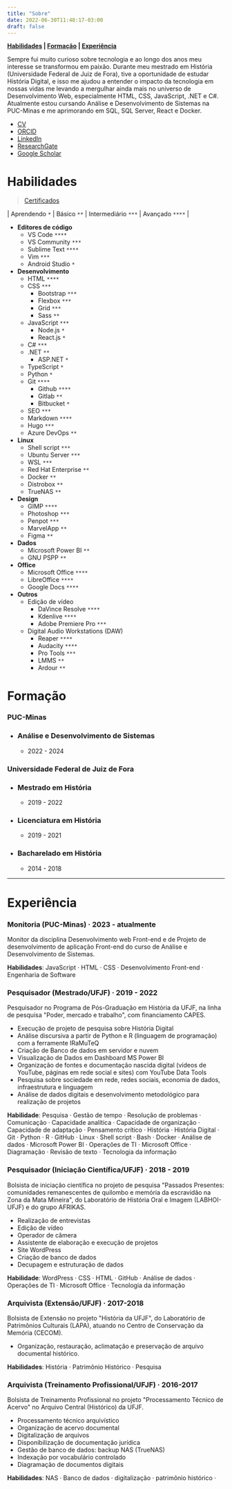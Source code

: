 ```yaml
---
title: "Sobre"
date: 2022-06-30T11:48:17-03:00
draft: false
---
```

**[Habilidades](#habilidades) | [Formação](#formação) | [Experiência](#experiência)**

Sempre fui muito curioso sobre tecnologia e ao longo dos anos meu interesse se transformou em paixão. Durante meu mestrado em História (Universidade Federal de Juiz de Fora), tive a oportunidade de estudar História Digital, e isso me ajudou a entender o impacto da tecnologia em nossas vidas me levando a mergulhar ainda mais no universo de Desenvolvimento Web, especialmente HTML, CSS, JavaScript, .NET e C#. Atualmente estou cursando Análise e Desenvolvimento de Sistemas na PUC-Minas e me aprimorando em SQL, SQL Server, React e Docker.


- [CV](http://lattes.cnpq.br/9924558848538635)
- [ORCID](https://orcid.org/0000-0001-6686-7182)
- [LinkedIn](https://linkedin.com/in/geraldohomero)
- [ResearchGate](https://www.researchgate.net/profile/Geraldo-Couto-Neto)
- [Google Scholar](https://scholar.google.com/citations?hl=pt-BR&user=QcUrmPYAAAAJ)

# Habilidades 

> [Certificados](/certificados/)

| Aprendendo `*` | Básico `**` | Intermediário `***` | Avançado `****` |

- **Editores de código**
    - VS Code `****`
    - VS Community `***`
    - Sublime Text `****`
    - Vim `***`
    - Android Studio `*`
- **Desenvolvimento**
    - HTML `****`
    - CSS `***`
        - Bootstrap `***`
        - Flexbox `***`
        - Grid `***`
        - Sass `**`
    - JavaScript `***`
        - Node.js `*`
        - React.js `*`
    - C# `***`
    - .NET `**`
        - ASP.NET `*`
    - TypeScript `*`
    - Python `*`
    - Git `****`
        - Github `****`
        - Gitlab `**`
        - Bitbucket `*`
    - SEO `***`
    - Markdown `****`    
    - Hugo `***`
    - Azure DevOps `**`
- **Linux**
    - Shell script `***`
    - Ubuntu Server `***`
    - WSL `***`
    - Red Hat Enterprise `**`
    - Docker `**`
    - Distrobox `**`
    - TrueNAS `**`
- **Design**
    - GIMP `****`
    - Photoshop `***`
    - Penpot `***`
    - MarvelApp `**`
    - Figma `**`
- **Dados**
    - Microsoft Power BI `**`
    - GNU PSPP `**`
- **Office**
    - Microsoft Office `****`
    - LibreOffice `****`
    - Google Docs `****`
- **Outros**
    - Edição de vídeo
        - DaVince Resolve `****`
        - Kdenlive `****`
        - Adobe Premiere Pro `***`
    - Digital Audio Workstations (DAW)
        - Reaper `****`
        - Audacity `****`
        - Pro Tools `***`
        - LMMS `**`
        - Ardour `**`


# Formação

### **PUC-Minas**
- ### Análise e Desenvolvimento de Sistemas
    - 2022 - 2024

### **Universidade Federal de Juiz de Fora**
- ### Mestrado em História
    - 2019 - 2022
- ### Licenciatura em História
    - 2019 - 2021
- ### Bacharelado em História
    - 2014 - 2018
***
# Experiência

### **Monitoria (PUC-Minas)** · 2023 - atualmente

Monitor da disciplina Desenvolvimento web Front-end e de Projeto de desenvolvimento de aplicação Front-end do curso de Análise e Desenvolvimento de Sistemas.

**Habilidades**: JavaScript ·  HTML · CSS · Desenvolvimento Front-end · Engenharia de Software

### **Pesquisador (Mestrado/UFJF)** · 2019 - 2022

Pesquisador no Programa de Pós-Graduação em História da UFJF, na linha de pesquisa "Poder, mercado e trabalho", com financiamento CAPES.

- Execução de projeto de pesquisa sobre História Digital
- Análise discursiva a partir de Python e R (linguagem de programação) com a ferramente IRaMuTeQ
- Criação de Banco de dados em servidor e nuvem
- Visualização de Dados em Dashboard MS Power BI
- Organização de fontes e documentação nascida digital (vídeos de YouTube, páginas em rede social e sites) com YouTube Data Tools
- Pesquisa sobre sociedade em rede, redes sociais, economia de dados, infraestrutura e linguagem
- Análise de dados digitais e desenvolvimento metodológico para realização de projetos

**Habilidade**: Pesquisa · Gestão de tempo · Resolução de problemas · Comunicação · Capacidade analítica · Capacidade de organização · Capacidade de adaptação · Pensamento crítico · História · História Digital · Git · Python · R · GitHub · Linux · Shell script · Bash · Docker · Análise de dados · Microsoft Power BI · Operações de TI · Microsoft Office · Diagramação · Revisão de texto · Tecnologia da informação

### **Pesquisador (Iniciação Científica/UFJF)** · 2018 - 2019

Bolsista de iniciação científica no projeto de pesquisa "Passados Presentes: comunidades remanescentes de quilombo e memória da escravidão na Zona da Mata Mineira", do Laboratório de História Oral e Imagem (LABHOI-UFJF) e do grupo AFRIKAS.

- Realização de entrevistas
- Edição de vídeo
- Operador de câmera 
- Assistente de elaboração e execução de projetos
- Site WordPress 
- Criação de banco de dados 
- Decupagem e estruturação de dados

**Habilidade**: WordPress · CSS · HTML · GitHub · Análise de dados · Operações de TI · Microsoft Office · Tecnologia da informação

### **Arquivista (Extensão/UFJF)** · 2017-2018

Bolsista de Extensão no projeto "História da UFJF", do Laboratório de Patrimônios Culturais (LAPA), atuando no Centro de Conservação da Memória (CECOM).

- Organização, restauração, aclimatação e preservação de arquivo documental histórico.

**Habilidades**: História · Patrimônio Histórico · Pesquisa

### **Arquivista (Treinamento Profissional/UFJF)** · 2016-2017

Bolsista de Treinamento Profissional no projeto "Processamento Técnico de Acervo" no Arquivo Central (Histórico) da UFJF.

- Processamento técnico arquivístico
- Organização de acervo documental 
- Digitalização de arquivos
- Disponibilização de documentação jurídica
- Gestão de banco de dados: backup NAS (TrueNAS)
- Indexação por vocabulário controlado
- Diagramação de documentos digitais

**Habilidades**: NAS · Banco de dados · digitalização · patrimônio histórico · 


